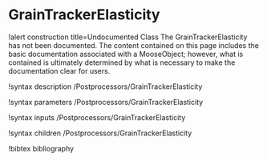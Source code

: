 <!-- MOOSE Documentation Stub: Remove this when content is added. -->

# GrainTrackerElasticity

!alert construction title=Undocumented Class
The GrainTrackerElasticity has not been documented. The content contained on this page
includes the basic documentation associated with a MooseObject; however, what is contained is
ultimately determined by what is necessary to make the documentation clear for users.

!syntax description /Postprocessors/GrainTrackerElasticity

!syntax parameters /Postprocessors/GrainTrackerElasticity

!syntax inputs /Postprocessors/GrainTrackerElasticity

!syntax children /Postprocessors/GrainTrackerElasticity

!bibtex bibliography
